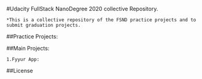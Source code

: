 #Udacity FullStack NanoDegree 2020 collective Repository.

    *This is a collective repository of the FSND practice projects and to submit graduation projects.


##Practice Projects:




##Main Projects:

    1.Fyyur App:










##License